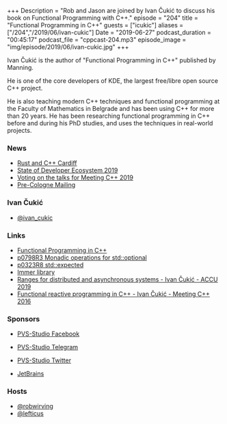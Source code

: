 +++
Description = "Rob and Jason are joined by Ivan Čukić to discuss his book on Functional Programming with C++."
episode = "204"
title = "Functional Programming in C++"
guests = ["icukic"]
aliases = ["/204","/2019/06/ivan-cukic"]
Date = "2019-06-27"
podcast_duration = "00:45:17"
podcast_file = "cppcast-204.mp3"
episode_image = "img/episode/2019/06/ivan-cukic.jpg"
+++

Ivan Čukić is the author of "Functional Programming in C++" published by Manning.

He is one of the core developers of KDE, the largest free/libre open source C++ project.

He is also teaching modern C++ techniques and functional programming at the Faculty of Mathematics in Belgrade and has been using C++ for more than 20 years. He has been researching functional programming in C++ before and during his PhD studies, and uses the techniques in real-world projects.

### News ###

 - [Rust and C++ Cardiff](https://www.meetup.com/rust-and-c-plus-plus-in-cardiff/)
 - [State of Developer Ecosystem 2019](https://www.jetbrains.com/lp/devecosystem-2019/cpp/)
 - [Voting on the talks for Meeting C++ 2019](https://meetingcpp.com/meetingcpp/news/items/The-voting-on-the-talks-for-Meeting-Cpp-2019-begins-.html)
 - [Pre-Cologne Mailing](http://www.open-std.org/jtc1/sc22/wg21/docs/papers/2019/?fbclid=IwAR3BpsuvFJS0OSD1XuXOMtM0wCuI_rk1eO4hn0jWKXxTiberwyvbB8gxBLE#mailing2019-06)

### Ivan Čukić ###

 - [@ivan_cukic](https://twitter.com/@ivan_cukic)

### Links ###

 - [Functional Programming in C++](https://cukic.co/to/fp-in-cpp)
 - [p0798R3 Monadic operations for std::optional](http://www.open-std.org/jtc1/sc22/wg21/docs/papers/2019/p0798r3.html)
 - [p0323R8 std::expected](http://www.open-std.org/jtc1/sc22/wg21/docs/papers/2019/p0323r8.html)
 - [Immer library](https://github.com/arximboldi/immer/)
 - [Ranges for distributed and asynchronous systems - Ivan Čukić - ACCU 2019](https://www.youtube.com/watch?v=eelpmWo2fuU)
 - [Functional reactive programming in C++ - Ivan Čukić - Meeting C++ 2016](https://www.youtube.com/watch?v=a2MmURgc6cU)

### Sponsors ###

- [PVS-Studio Facebook](https://www.facebook.com/StaticCodeAnalyzer/)
- [PVS-Studio Telegram](https://t.me/pvsstudio_en)
- [PVS-Studio Twitter](https://twitter.com/Code_Analysis)

- [JetBrains](https://www.jetbrains.com/cpp/?utm_source=cppcast&utm_medium=podcast&utm_content=cppcast-podcast&utm_campaign=cpp)

### Hosts ###

- [@robwirving](https://twitter.com/robwirving)
- [@lefticus](https://twitter.com/lefticus)

